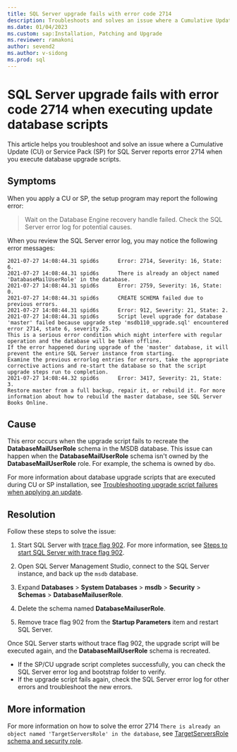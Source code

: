 ```yaml
---
title: SQL Server upgrade fails with error code 2714
description: Troubleshoots and solves an issue where a Cumulative Update (CU) or Service Pack (SP) for SQL Server reports error 2714 when you execute database upgrade scripts.
ms.date: 01/04/2023
ms.custom: sap:Installation, Patching and Upgrade
ms.reviewer: ramakoni
author: sevend2
ms.author: v-sidong
ms.prod: sql
---
```


# SQL Server upgrade fails with error code 2714 when executing update database scripts

This article helps you troubleshoot and solve an issue where a Cumulative Update (CU) or Service Pack (SP) for SQL Server reports error 2714 when you execute database upgrade scripts.

## Symptoms

When you apply a CU or SP, the setup program may report the following error:  

> Wait on the Database Engine recovery handle failed. Check the SQL Server error log for potential causes.  

When you review the SQL Server error log, you may notice the following error messages:

```Output
2021-07-27 14:08:44.31 spid6s      Error: 2714, Severity: 16, State: 6.
2021-07-27 14:08:44.31 spid6s      There is already an object named 'DatabaseMailUserRole' in the database.
2021-07-27 14:08:44.31 spid6s      Error: 2759, Severity: 16, State: 0.
2021-07-27 14:08:44.31 spid6s      CREATE SCHEMA failed due to previous errors.
2021-07-27 14:08:44.31 spid6s      Error: 912, Severity: 21, State: 2.
2021-07-27 14:08:44.31 spid6s      Script level upgrade for database 'master' failed because upgrade step 'msdb110_upgrade.sql' encountered error 2714, state 6, severity 25. 
This is a serious error condition which might interfere with regular operation and the database will be taken offline.
If the error happened during upgrade of the 'master' database, it will prevent the entire SQL Server instance from starting.
Examine the previous errorlog entries for errors, take the appropriate corrective actions and re-start the database so that the script upgrade steps run to completion.
2021-07-27 14:08:44.32 spid6s      Error: 3417, Severity: 21, State: 3.
Restore master from a full backup, repair it, or rebuild it. For more information about how to rebuild the master database, see SQL Server Books Online.
```

## Cause

This error occurs when the upgrade script fails to recreate the **DatabaseMailUserRole** schema in the MSDB database. This issue can happen when the **DatabaseMailUserRole** schema isn't owned by the **DatabaseMailUserRole** role. For example, the schema is owned by `dbo`.  

For more information about database upgrade scripts that are executed during CU or SP installation, see [Troubleshooting upgrade script failures when applying an update](troubleshoot-upgrade-script-failures-applying-update.md).

## Resolution

Follow these steps to solve the issue:

1. Start SQL Server with [trace flag 902](/sql/t-sql/database-console-commands/dbcc-traceon-trace-flags-transact-sql#tf902). For more information, see [Steps to start SQL Server with trace flag 902](/sql/relational-databases/errors-events/mssqlserver-912-database-engine-error#steps-to-start-sql-server-with-trace-flag-902).

1. Open SQL Server Management Studio, connect to the SQL Server instance, and back up the `msdb` database.

1. Expand **Databases** > **System Databases** > **msdb** > **Security** > **Schemas** > **DatabaseMailuserRole**.  

1. Delete the schema named **DatabaseMailuserRole**.  

1. Remove trace flag 902 from the **Startup Parameters** item and restart SQL Server.

Once SQL Server starts without trace flag 902, the upgrade script will be executed again, and the **DatabaseMailUserRole** schema is recreated.

- If the SP/CU upgrade script completes successfully, you can check the SQL Server error log and bootstrap folder to verify.
- If the upgrade script fails again, check the SQL Server error log for other errors and troubleshoot the new errors.

## More information

For more information on how to solve the error 2714 `There is already an object named 'TargetServersRole' in the database`, see [TargetServersRole schema and security role](sqlserver-patching-issues.md#targetserversrole-schema-and-security-role).
